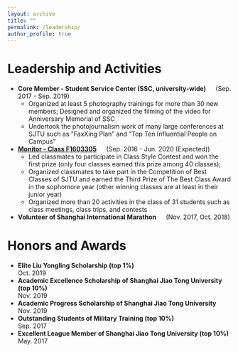 ```yaml
---
layout: archive
title: ""
permalink: /leadership/
author_profile: true
---
```

# Leadership and Activities
* **Core Member - Student Service Center (SSC, university-wide)** &emsp; (Sep. 2017 - Sep. 2019)
    * Organized at least 5 photography trainings for more than 30 new members; Designed and organized the filming of the video for Anniversary Memorial of SSC
    * Undertook the photojournalism work of many large conferences at SJTU such as ”FaxXing Plan” and ”Top Ten Influential People on Campus”
* [**Monitor - Class F1603305**](http://renjie-woo.github.io/images/F1603305.jpg)	&emsp; (Sep. 2016 - Jun. 2020 (Expected))
    * Led classmates to participate in Class Style Contest and won the first prize (only four classes earned this prize among 40 classes); 
    * Organized classmates to take part in the Competition of Best Classes of SJTU and earned the Third Prize of The Best Class Award in the sophomore year (other winning classes are at least in their junior year)
    * Organized more than 20 activities in the class of 31 students such as class meetings, class trips, and contests
* **Volunteer of Shanghai International Marathon** &emsp; (Nov. 2017, Oct. 2018)

<!--# HONORS AND AWARDS-->
# Honors and Awards
* **Elite Liu Yongling Scholarship (top 1%)**<br>
Oct. 2019						  
* **Academic Excellence Scholarship of Shanghai Jiao Tong University (top 10%)**<br>
Nov. 2019
* **Academic Progress Scholarship of Shanghai Jiao Tong University**<br>
Nov. 2019
* **Outstanding Students of Military Training (top 10%)**<br>
Sep. 2017
* **Excellent League Member of Shanghai Jiao Tong University (top 10%)**<br>
May. 2017
